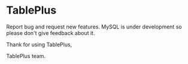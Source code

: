 # TablePlus
Report bug and request new features. MySQL is under development so please don't give feedback about it.

Thank for using TablePlus,

TablePlus team.

